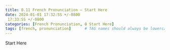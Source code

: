 ```yaml
---
title: 0.11 French Pronunciation — Start Here
date: 2024-01-01 17:32:SS +/-0800
 17:33:SS +/-0800
categories: [French Pronunciation, 0 Start Here]
tags: [french, pronunciation]      # TAG names should always be lowercase
---
```


Start Here
